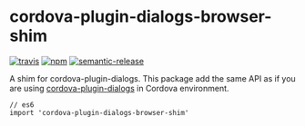 # cordova-plugin-dialogs-browser-shim

[![travis][travis-image]][travis-url]
[![npm][npm-image]][npm-url]
[![semantic-release][semantic-release-image]][semantic-release-url]

[travis-image]:            https://travis-ci.org/poetic/cordova-plugin-dialogs-browser-shim.svg
[travis-url]:              https://travis-ci.org/poetic/cordova-plugin-dialogs-browser-shim
[npm-image]:               https://img.shields.io/npm/v/cordova-plugin-dialogs-browser-shim.svg
[npm-url]:                 https://npmjs.org/package/cordova-plugin-dialogs-browser-shim
[semantic-release-image]:  https://img.shields.io/badge/%20%20%F0%9F%93%A6%F0%9F%9A%80-semantic--release-e10079.svg
[semantic-release-url]:    https://github.com/semantic-release/semantic-release

A shim for cordova-plugin-dialogs. This package add the same API as if you
are using [cordova-plugin-dialogs](https://github.com/apache/cordova-plugin-dialogs#methods)
in Cordova environment.

```
// es6
import 'cordova-plugin-dialogs-browser-shim'
```

